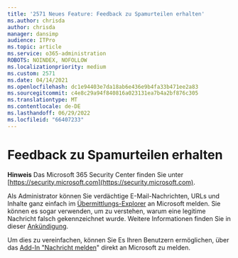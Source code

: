 ```yaml
---
title: '2571 Neues Feature: Feedback zu Spamurteilen erhalten'
ms.author: chrisda
author: chrisda
manager: dansimp
audience: ITPro
ms.topic: article
ms.service: o365-administration
ROBOTS: NOINDEX, NOFOLLOW
ms.localizationpriority: medium
ms.custom: 2571
ms.date: 04/14/2021
ms.openlocfilehash: dc1e94403e7da18ab6e436e9b4fa33b471ee2a83
ms.sourcegitcommit: c4e8c29a94f840816a023131ea7b4a2bf876c305
ms.translationtype: MT
ms.contentlocale: de-DE
ms.lasthandoff: 06/29/2022
ms.locfileid: "66407233"
---
```

# <a name="get-feedback-about-spam-judgments"></a>Feedback zu Spamurteilen erhalten

**Hinweis** Das Microsoft 365 Security Center finden Sie unter [https://security.microsoft.com](https://security.microsoft.com).

Als Administrator können Sie verdächtige E-Mail-Nachrichten, URLs und Inhalte ganz einfach im [Übermittlungs-Explorer](https://security.microsoft.com/reportsubmission) an Microsoft melden. Sie können es sogar verwenden, um zu verstehen, warum eine legitime Nachricht falsch gekennzeichnet wurde. Weitere Informationen finden Sie in dieser [Ankündigung](https://techcommunity.microsoft.com/t5/Security-Privacy-and-Compliance/Empower-security-teams-to-easily-report-suspicious-emails-amp/ba-p/752622).

Um dies zu vereinfachen, können Sie Es Ihren Benutzern ermöglichen, über das [Add-In "Nachricht melden](https://appsource.microsoft.com/product/office/WA104381180?src=office&tab=Overview)" direkt an Microsoft zu melden.

